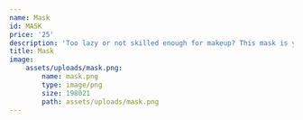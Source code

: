 ```yaml
---
name: Mask
id: MASK
price: '25'
description: 'Too lazy or not skilled enough for makeup? This mask is your easy way out. Caution: Be careful when crossing the street. '
title: Mask
image:
    assets/uploads/mask.png:
        name: mask.png
        type: image/png
        size: 198021
        path: assets/uploads/mask.png
---
```


